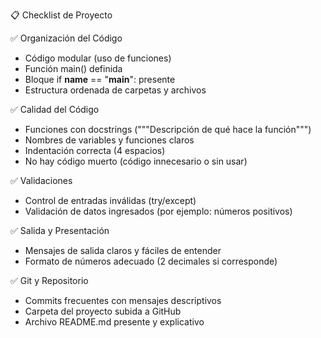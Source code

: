 📋 Checklist de Proyecto

✅ Organización del Código
- Código modular (uso de funciones)
- Función main() definida
- Bloque if __name__ == "__main__": presente
- Estructura ordenada de carpetas y archivos

✅ Calidad del Código
- Funciones con docstrings ("""Descripción de qué hace la función""")
- Nombres de variables y funciones claros
- Indentación correcta (4 espacios)
- No hay código muerto (código innecesario o sin usar)

✅ Validaciones
- Control de entradas inválidas (try/except)
- Validación de datos ingresados (por ejemplo: números positivos)

✅ Salida y Presentación
- Mensajes de salida claros y fáciles de entender
- Formato de números adecuado (2 decimales si corresponde)

✅ Git y Repositorio
- Commits frecuentes con mensajes descriptivos
- Carpeta del proyecto subida a GitHub
- Archivo README.md presente y explicativo